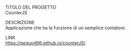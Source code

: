 TITOLO DEL PROGETTO<br>
CounterJS

DESCRIZIONE<br>
Applicazione che ha la funzione di un semplice contatore.

LINK<br>
https://pequod96.github.io/counterJS/

